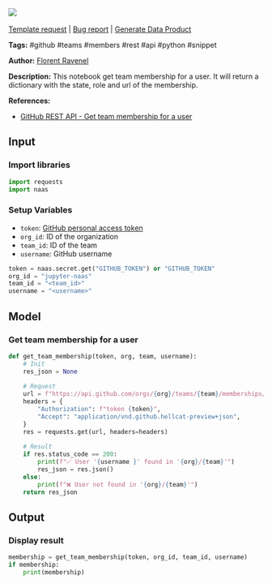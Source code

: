<a href="https://app.naas.ai/user-redirect/naas/downloader?url=https://raw.githubusercontent.com/jupyter-naas/awesome-notebooks/master/GitHub/GitHub_Get_team_membership_for_a_user.ipynb" target="_parent"><img src="https://naasai-public.s3.eu-west-3.amazonaws.com/open_in_naas.svg"/></a><br><br><a href="https://github.com/jupyter-naas/awesome-notebooks/issues/new?assignees=&labels=&template=template-request.md&title=Tool+-+Action+of+the+notebook+">Template request</a> | <a href="https://github.com/jupyter-naas/awesome-notebooks/issues/new?assignees=&labels=bug&template=bug_report.md&title=GitHub+-+Get+team+membership+for+a+user:+Error+short+description">Bug report</a> | <a href="https://app.naas.ai/user-redirect/naas/downloader?url=https://raw.githubusercontent.com/jupyter-naas/awesome-notebooks/master/Naas/Naas_Start_data_product.ipynb" target="_parent">Generate Data Product</a>

**Tags:** #github #teams #members #rest #api #python #snippet

**Author:** [Florent Ravenel](http://linkedin.com/in/florent-ravenel)

**Description:** This notebook get team membership for a user. It will return a dictionary with the state, role and url of the membership.

**References:**
- [GitHub REST API - Get team membership for a user](https://docs.github.com/fr/rest/teams/members?apiVersion=2022-11-28#get-team-membership-for-a-user)

## Input

### Import libraries


```python
import requests
import naas
```

### Setup Variables
- `token`: [GitHub personal access token](https://github.com/settings/tokens)
- `org_id`: ID of the organization
- `team_id`: ID of the team
- `username`: GitHub username


```python
token = naas.secret.get("GITHUB_TOKEN") or "GITHUB_TOKEN"
org_id = "jupyter-naas"
team_id = "<team_id>"
username = "<username>"
```

## Model

### Get team membership for a user


```python
def get_team_membership(token, org, team, username):
    # Init
    res_json = None
    
    # Request
    url = f"https://api.github.com/orgs/{org}/teams/{team}/memberships/{username}"
    headers = {
        "Authorization": f"token {token}",
        "Accept": "application/vnd.github.hellcat-preview+json",
    }
    res = requests.get(url, headers=headers)
    
    # Result
    if res.status_code == 200:
        print(f"✅ User '{username }' found in '{org}/{team}'")
        res_json = res.json()
    else:
        print(f"❌ User not found in '{org}/{team}'")
    return res_json
```

## Output

### Display result


```python
membership = get_team_membership(token, org_id, team_id, username)
if membership:
    print(membership)
```

 
